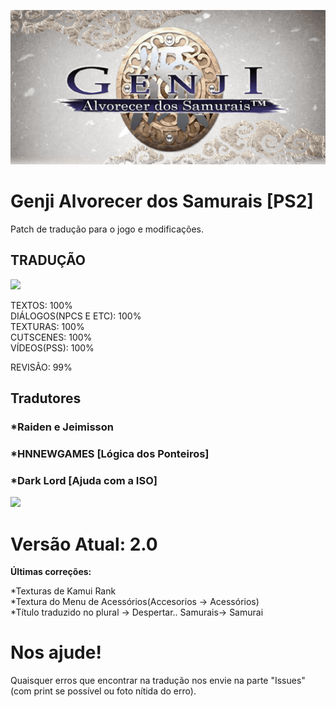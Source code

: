 ![](/image/icon.png)
# Genji Alvorecer dos Samurais [PS2]
Patch de tradução para o jogo e modificações.

## TRADUÇÃO

![](/image/BR.png)

TEXTOS: 100% <br/>
DIÁLOGOS(NPCS E ETC): 100% <br/>
TEXTURAS: 100% <br/>
CUTSCENES: 100% <br/>
VÍDEOS(PSS): 100% <br/>

REVISÃO: 99% <br/>


## Tradutores

### *Raiden e Jeimisson<br/>
### *HNNEWGAMES [Lógica dos Ponteiros]<br/>
### *Dark Lord [Ajuda com a ISO]<br/>

![](/image/Parceria.png)


# Versão Atual: 2.0

**Últimas correções:**

*Texturas de Kamui Rank<br/>
*Textura do Menu de Acessórios(Accesorios -> Acessórios)<br/>
*Título traduzido no plural -> Despertar.. Samurais-> Samurai<br/>

# Nos ajude!

Quaisquer erros que encontrar na tradução nos envie na parte "Issues" (com print se possível ou foto nítida do erro).
